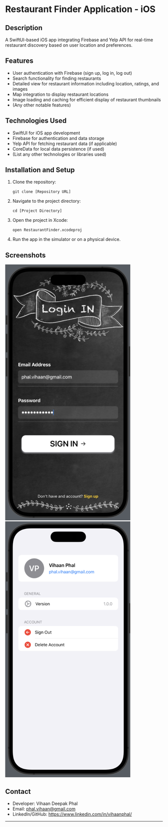 # Restaurant Finder Application - iOS

## Description
A SwiftUI-based iOS app integrating Firebase and Yelp API for real-time restaurant discovery based on user location and preferences.

## Features
- User authentication with Firebase (sign up, log in, log out)
- Search functionality for finding restaurants
- Detailed view for restaurant information including location, ratings, and images
- Map integration to display restaurant locations
- Image loading and caching for efficient display of restaurant thumbnails
- (Any other notable features)

## Technologies Used
- SwiftUI for iOS app development
- Firebase for authentication and data storage
- Yelp API for fetching restaurant data (if applicable)
- CoreData for local data persistence (if used)
- (List any other technologies or libraries used)

## Installation and Setup
1. Clone the repository:
   ```
   git clone [Repository URL]
   ```
2. Navigate to the project directory:
   ```
   cd [Project Directory]
   ```
3. Open the project in Xcode:
   ```
   open RestaurantFinder.xcodeproj
   ```
4. Run the app in the simulator or on a physical device.

## Screenshots
  <p float="left">
  <img src="https://github.com/VihaanPhal/RestaurantFinder_APP/blob/master/RestaurantFinder/login.png" width="400" />
  <img src="https://github.com/VihaanPhal/RestaurantFinder_APP/blob/master//RestaurantFinder/user.png" width="400" /> 
</p>


## Contact
- Developer: Vihaan Deepak Phal
- Email: phal.vihaan@gmail.com
- LinkedIn/GitHub: https://www.linkedin.com/in/vihaanphal/

---

